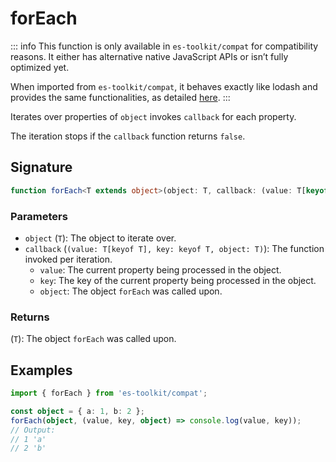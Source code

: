 # forEach

::: info
This function is only available in `es-toolkit/compat` for compatibility reasons. It either has alternative native JavaScript APIs or isn’t fully optimized yet.

When imported from `es-toolkit/compat`, it behaves exactly like lodash and provides the same functionalities, as detailed [here](../../../compatibility.md).
:::

Iterates over properties of `object` invokes `callback` for each property.

The iteration stops if the `callback` function returns `false`.

## Signature

```ts
function forEach<T extends object>(object: T, callback: (value: T[keyof T], key: keyof T, object: T) => unknown): T;
```

### Parameters

- `object` (`T`): The object to iterate over.
- `callback` (`(value: T[keyof T], key: keyof T, object: T)`): The function invoked per iteration.
  - `value`: The current property being processed in the object.
  - `key`: The key of the current property being processed in the object.
  - `object`: The object `forEach` was called upon.

### Returns

(`T`): The object `forEach` was called upon.

## Examples

```ts
import { forEach } from 'es-toolkit/compat';

const object = { a: 1, b: 2 };
forEach(object, (value, key, object) => console.log(value, key));
// Output:
// 1 'a'
// 2 'b'
```
